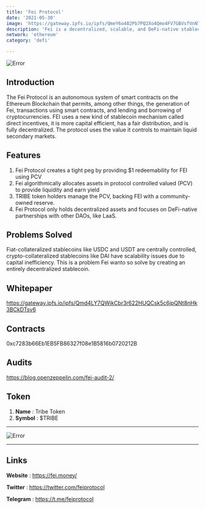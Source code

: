 ```yaml
---
title: 'Fei Protocol'
date: '2021-05-30'
image: 'https://gateway.ipfs.io/ipfs/QmeY6o482Pb7PQ2Xo4Qmo4FV7GBVsfVnNTDPbHUN8ydjaM'
description: 'Fei is a decentralized, scalable, and DeFi-native stablecoin protocol.'
network: 'ethereum'
category: 'defi'

---
```


![Error](https://gateway.ipfs.io/ipfs/QmUbpEHpSYZwQPpXViTpSboEPDmgFDB1LYvQhXuXcgAjKu)

## Introduction

The Fei Protocol is an autonomous system of smart contracts on the Ethereum Blockchain that permits, among other things, the generation of Fei, transactions using smart contracts, and lending and borrowing of cryptocurrencies. FEI uses a new kind of stablecoin mechanism called direct incentives, it is more capital efficient, has a fair distribution, and is fully decentralized. The protocol uses the value it controls to maintain liquid secondary markets.



## Features

1. Fei Protocol creates a tight peg by providing $1 redeemability for FEI using PCV
2. Fei algorithmically allocates assets in protocol controlled valued (PCV) to provide liquidity and earn yield
3. TRIBE token holders manage the PCV, backing FEI with a community-owned reserve.
4. Fei Protocol only holds decentralized assets and focuses on DeFi-native partnerships with other DAOs, like LaaS.

## Problems Solved

Fiat-collateralized stablecoins like USDC and USDT are centrally controlled, crypto-collateralized stablecoins like DAI have scalability issues due to capital inefficiency. This is a problem Fei wanto so solve by creating an entirely decentralized stablecoin.


## Whitepaper

https://gateway.ipfs.io/ipfs/Qmd4LY7QWikCbr3r622HUQCsk5c6jpQNt8nHk3BCkDTsv6

## Contracts

0xc7283b66Eb1EB5FB86327f08e1B5816b0720212B

## Audits
https://blog.openzeppelin.com/fei-audit-2/




## Token 

1. **Name** : Tribe Token
2. **Symbol** : $TRIBE

---

![Error](https://gateway.ipfs.io/ipfs/QmNphHuz8zVSZJm1R2YaV2DPKzQ7F3gREQ2zdrXdcdTuZd)


---

## Links

**Website** : <https://fei.money/>

**Twitter** : <https://twitter.com/feiprotocol>

**Telegram** : <https://t.me/feiprotocol>
